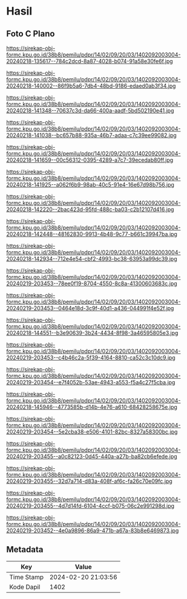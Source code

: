 # Hasil

## Foto C Plano

https://sirekap-obj-formc.kpu.go.id/38b8/pemilu/pdpr/14/02/09/20/03/1402092003004-20240218-135617--784c2dcd-8a87-4028-b074-91a58e30fe6f.jpg

https://sirekap-obj-formc.kpu.go.id/38b8/pemilu/pdpr/14/02/09/20/03/1402092003004-20240218-140002--86f9b5a6-7db4-48bd-9186-edaed0ab3f34.jpg

https://sirekap-obj-formc.kpu.go.id/38b8/pemilu/pdpr/14/02/09/20/03/1402092003004-20240218-141348--70637c3d-da66-400a-aadf-5bd502190e41.jpg

https://sirekap-obj-formc.kpu.go.id/38b8/pemilu/pdpr/14/02/09/20/03/1402092003004-20240218-141038--bc657b88-935a-46b7-adaa-c7c39ee99082.jpg

https://sirekap-obj-formc.kpu.go.id/38b8/pemilu/pdpr/14/02/09/20/03/1402092003004-20240218-141659--00c56312-0395-4289-a7c7-39ecedab80ff.jpg

https://sirekap-obj-formc.kpu.go.id/38b8/pemilu/pdpr/14/02/09/20/03/1402092003004-20240218-141925--a062f6b9-98ab-40c5-91e4-16e67d98b756.jpg

https://sirekap-obj-formc.kpu.go.id/38b8/pemilu/pdpr/14/02/09/20/03/1402092003004-20240218-142220--2bac423d-95fd-488c-ba03-c2b12107d416.jpg

https://sirekap-obj-formc.kpu.go.id/38b8/pemilu/pdpr/14/02/09/20/03/1402092003004-20240218-142448--48162830-9913-4b48-9c77-b661c39947ba.jpg

https://sirekap-obj-formc.kpu.go.id/38b8/pemilu/pdpr/14/02/09/20/03/1402092003004-20240218-142934--712e4e54-cbf2-4993-bc38-63953a99dc39.jpg

https://sirekap-obj-formc.kpu.go.id/38b8/pemilu/pdpr/14/02/09/20/03/1402092003004-20240219-203453--78ee0f19-8704-4550-8c8a-41300603683c.jpg

https://sirekap-obj-formc.kpu.go.id/38b8/pemilu/pdpr/14/02/09/20/03/1402092003004-20240219-203453--0464e18d-3c9f-40d1-a436-044991f4e52f.jpg

https://sirekap-obj-formc.kpu.go.id/38b8/pemilu/pdpr/14/02/09/20/03/1402092003004-20240218-144551--b3e90639-3b24-4434-8f98-3a46595805e3.jpg

https://sirekap-obj-formc.kpu.go.id/38b8/pemilu/pdpr/14/02/09/20/03/1402092003004-20240219-203453--c4b46c2a-5f39-4164-8810-ca52c3c10dc9.jpg

https://sirekap-obj-formc.kpu.go.id/38b8/pemilu/pdpr/14/02/09/20/03/1402092003004-20240219-203454--e7f4052b-53ae-4943-a553-f5a4c27f5cba.jpg

https://sirekap-obj-formc.kpu.go.id/38b8/pemilu/pdpr/14/02/09/20/03/1402092003004-20240218-145946--4773585b-d14b-4e76-a610-68428258675e.jpg

https://sirekap-obj-formc.kpu.go.id/38b8/pemilu/pdpr/14/02/09/20/03/1402092003004-20240219-203454--5e2cba38-e506-4101-82bc-8327a58300bc.jpg

https://sirekap-obj-formc.kpu.go.id/38b8/pemilu/pdpr/14/02/09/20/03/1402092003004-20240219-203455--a0c82123-0d45-440a-a27b-ba82cb6efede.jpg

https://sirekap-obj-formc.kpu.go.id/38b8/pemilu/pdpr/14/02/09/20/03/1402092003004-20240219-203455--32d7a714-d83a-408f-af6c-fa26c70e09fc.jpg

https://sirekap-obj-formc.kpu.go.id/38b8/pemilu/pdpr/14/02/09/20/03/1402092003004-20240219-203455--4d7d14fd-6104-4ccf-b075-06c2e991298d.jpg

https://sirekap-obj-formc.kpu.go.id/38b8/pemilu/pdpr/14/02/09/20/03/1402092003004-20240219-203452--4e0a9896-86a9-471b-a67a-83b8e6469873.jpg


## Metadata

| Key        | Value               |
| ---------- | ------------------- |
| Time Stamp | 2024-02-20 21:03:56 |
| Kode Dapil | 1402                |




